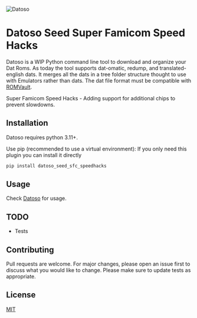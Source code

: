 ![Datoso](https://github.com/laromicas/datoso/blob/master/bearlogo.png)

# Datoso Seed Super Famicom Speed Hacks

Datoso is a WIP Python command line tool to download and organize your Dat Roms.
As today the tool supports dat-omatic, redump, and translated-english dats.
It merges all the dats in a tree folder structure thought to use with Emulators rather than dats.
The dat file format must be compatible with [ROMVault](https://www.romvault.com/).

Super Famicom Speed Hacks - Adding support for additional chips to prevent slowdowns.

## Installation

Datoso requires python 3.11+.

Use pip (recommended to use a virtual environment):
If you only need this plugin you can install it directly

``` bash
pip install datoso_seed_sfc_speedhacks

```

## Usage

Check [Datoso](https://github.com/laromicas/datoso) for usage.


## TODO

-   Tests

## Contributing

Pull requests are welcome. For major changes, please open an issue first to discuss what you would like to change.
Please make sure to update tests as appropriate.

## License

[MIT](https://choosealicense.com/licenses/mit/)
